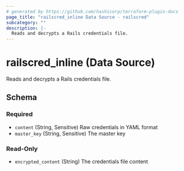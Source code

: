 ```yaml
---
# generated by https://github.com/hashicorp/terraform-plugin-docs
page_title: "railscred_inline Data Source - railscred"
subcategory: ""
description: |-
  Reads and decrypts a Rails credentials file.
---
```


# railscred_inline (Data Source)

Reads and decrypts a Rails credentials file.



<!-- schema generated by tfplugindocs -->
## Schema

### Required

- `content` (String, Sensitive) Raw credentials in YAML format
- `master_key` (String, Sensitive) The master key

### Read-Only

- `encrypted_content` (String) The credentials file content
